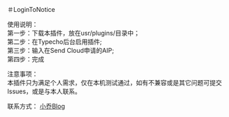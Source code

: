 ＃LoginToNotice

使用说明：<br>
第一步：下载本插件，放在usr/plugins/目录中；<br>
第二步：在Typecho后台启用插件;<br>
第三步：输入在Send Cloud申请的AIP;<br>
第四步：完成<br>

注意事项：<br>
本插件只为满足个人需求，仅在本机测试通过，如有不兼容或是其它问题可提交Issues，或是与本人联系。

联系方式：
<a href="https://iqdw.cc/">小乔Blog</a>
